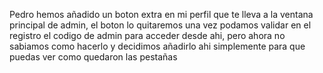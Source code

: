 Pedro hemos añadido un boton extra en mi perfil que te lleva a la ventana principal de admin, el boton lo quitaremos una vez podamos validar en el registro el codigo de admin para acceder desde ahi, pero ahora no sabiamos como hacerlo y decidimos añadirlo ahi simplemente para que puedas ver como quedaron las pestañas
